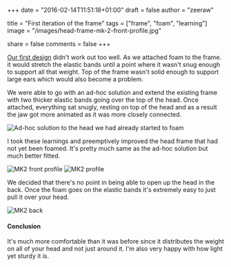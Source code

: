 +++
date = "2016-02-14T11:51:18+01:00"
draft = false
author = "zeeraw"

title = "First iteration of the frame"
tags = ["frame", "foam", "learning"]
image = "/images/head-frame-mk-2-front-profile.jpg"

share = false
comments = false
+++

[Our first design](http://furbuild.com/post/elastic-band-head-frame/) didn't work out too well.
As we attached foam to the frame. it would stretch the elastic bands until a point where it wasn't snug enough to support all that weight.
Top of the frame wasn't solid enough to support large ears which would also become a problem.

We were able to go with an ad-hoc solution and extend the existing frame with two thicker elastic bands going over the top of the head.
Once attached, everything sat snugly, resting on top of the head and as a result the jaw got more animated as it was more closely connected.

![Ad-hoc solution to the head we had already started to foam](/images/head-frame-ad-hoc-fix.jpg)

I took these learnings and preemptively improved the head frame that had not yet been foamed.
It's pretty much same as the ad-hoc solution but much better fitted.

![MK2 front profile](/images/head-frame-mk-2-front-profile.jpg)
![MK2 profile](/images/head-frame-mk-2-profile.jpg)

We decided that there's no point in being able to open up the head in the back.
Once the foam goes on the elastic bands it's extremely easy to just pull it over your head.

![MK2 back](/images/head-frame-mk-2-back.jpg)

#### Conclusion
It's much more comfortable than it was before since it distributes the weight on all of your head and not just around it.
I'm also very happy with how light yet sturdy it is.